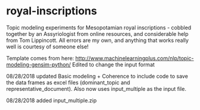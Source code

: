 # royal-inscriptions
Topic modeling experiments for Mesopotamian royal inscriptions - cobbled together by an Assyriologist from online resources, and considerable help from Tom Lippincott. All errors are my own, and anything that works really well is courtesy of someone else!

Template comes from here: http://www.machinelearningplus.com/nlp/topic-modeling-gensim-python/
Edited to change the input format

08/28/2018 updated Basic modeling + Coherence to include code to save the data frames as excel files (dominant_topic and representative_document). Also now uses input_multiple as the input file.

08/28/2018 added input_multiple.zip

